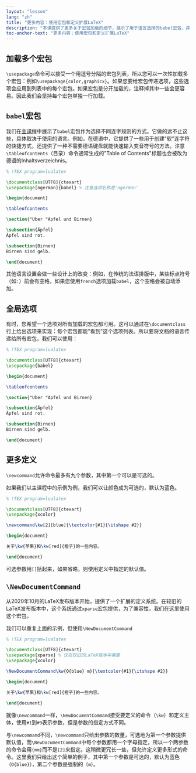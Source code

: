 ```yaml
---
layout: "lesson"
lang: "zh"
title: "更多内容：使用宏包和定义扩展LaTeX"
description: "本课提供了更多关于宏包加载的细节，展示了用于语言选择的babel宏包，并提供了更多关于自定义命令的细节。"
toc-anchor-text: "更多内容：使用宏包和定义扩展LaTeX"
---
```


## 加载多个宏包

`\usepackage`命令可以接受一个用逗号分隔的宏包列表，所以您可以一次性加载多个宏包：例如`\usepackage{color,graphicx}`。如果您要给宏包传递选项，这些选项会应用到列表中的每个宏包。如果宏包是分开加载的，注释掉其中一些会更容易。因此我们会坚持每个宏包单独一行加载。

## `babel`宏包

我们在[主课程](lesson-06)中展示了`babel`宏包作为选择不同连字规则的方式。它做的远不止这些，具体取决于使用的语言。例如，在德语中，它提供了一些用于创建"软"连字符的快捷方式，还提供了一种不需要德语键盘就能快速输入变音符号的方法。注意`\tableofcontents`（目录）命令通常生成的"Table of Contents"标题也会被改为德语的Inhaltsverzeichnis。

```latex
% !TEX program=lualatex

\documentclass[UTF8]{ctexart}
\usepackage[ngerman]{babel} % 注意选项名称是'ngerman'

\begin{document}

\tableofcontents

\section{"Uber "Apfel und Birnen}

\subsection{Äpfel}
Äpfel sind rot.

\subsection{Birnen}
Birnen sind gelb.

\end{document}
```

其他语言设置会做一些设计上的改变：例如，在传统的法语排版中，某些标点符号（如`:`）前会有空格，如果您使用`french`选项加载`babel`，这个空格会被自动添加。

## 全局选项

有时，您希望一个选项对所有加载的宏包都可用。这可以通过在`\documentclass`行上给出选项来实现：每个宏包都能"看到"这个选项列表。所以要将文档的语言传递给所有宏包，我们可以使用：

```latex
% !TEX program=lualatex

\documentclass[UTF8]{ctexart}
\usepackage{babel}

\begin{document}

\tableofcontents

\section{"Uber "Apfel und Birnen}

\subsection{Äpfel}
Äpfel sind rot.

\subsection{Birnen}
Birnen sind gelb.

\end{document}
```

## 更多定义

`\newcommand`允许命令最多有九个参数，其中第一个可以是可选的。

如果我们以主课程中的示例为例，我们可以让颜色成为可选的，默认为蓝色。

```latex
% !TEX program=lualatex

\documentclass[UTF8]{ctexart}
\usepackage{xcolor}

\newcommand\kw[2][blue]{\textcolor{#1}{\itshape #2}}

\begin{document}

关于\kw{苹果}和\kw[red]{橙子}的一些内容。

\end{document}
```

可选参数用`[]`括起来，如果省略，则使用定义中指定的默认值。

## `\NewDocumentCommand`

从2020年10月的LaTeX发布版本开始，提供了一个扩展的定义系统。在较旧的LaTeX发布版本中，这个系统通过`xparse`宏包提供，为了兼容性，我们在这里使用这个宏包。

我们可以重复上面的示例，但使用`\NewDocumentCommand`

```latex
% !TEX program=lualatex

\documentclass[UTF8]{ctexart}
\usepackage{xparse} % 仅在较旧的LaTeX版本中需要
\usepackage{xcolor}

\NewDocumentCommand\kw{O{blue} m}{\textcolor{#1}{\itshape #2}}

\begin{document}

关于\kw{苹果}和\kw[red]{橙子}的一些内容。

\end{document}
```

就像`\newcommand`一样，`\NewDocumentCommand`接受要定义的命令（`\kw`）和定义主体，使用`#1`到`#9`表示参数，但是参数的指定方式不同。

与`\newcommand`不同，`\newcommand`只给出参数的数量，可选地为第一个参数提供默认值，而`\NewDocumentCommand`中每个参数都用一个字母指定，所以一个两参数的命令会用`{mm}`而不是`[2]`来指定。这稍微更冗长一些，但允许定义更多形式的命令。这里我们只给出这个简单的例子，其中第一个参数是可选的，默认为蓝色（`O{blue}`），第二个参数是强制的（`m`）。

